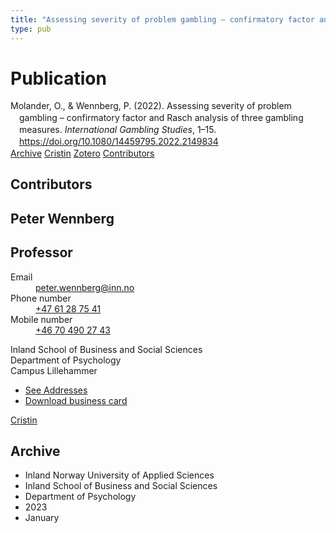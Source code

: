 ```yaml
---
title: "Assessing severity of problem gambling – confirmatory factor and Rasch analysis of three gambling measures"
type: pub
---
```

<h1>Publication</h1>
<article id="csl-bib-container-WT429DPU" class="csl-bib-container">
  <div class="csl-bib-body" style="line-height: 1.35; padding-left: 1em; text-indent:-1em;">
  <div class="csl-entry">Molander, O., &amp; Wennberg, P. (2022). Assessing severity of problem gambling &#x2013; confirmatory factor and Rasch analysis of three gambling measures. <i>International Gambling Studies</i>, 1&#x2013;15. <a href="https://doi.org/10.1080/14459795.2022.2149834">https://doi.org/10.1080/14459795.2022.2149834</a></div>
</div>
  <div class="csl-bib-buttons">
    <a href="#taxonomy-article-WT429DPU" class="csl-bib-button">Archive</a>
    <a href="https://app.cristin.no/results/show.jsf?id=2100282" alt="Cristin URL" class="csl-bib-button">Cristin</a>
    <a href="http://zotero.org/groups/5022929/items/WT429DPU" alt="Zotero URL" class="csl-bib-button">Zotero</a>
    <a href="#contributors-article-WT429DPU" class="csl-bib-button">Contributors</a>
  </div>
  <div id="csl-bib-meta-container-WT429DPU"></div>
</article>
<div id="csl-bib-meta-WT429DPU" class="csl-bib-meta">
  <article id="contributors-article-WT429DPU" class="contributors-article">
    <h1>Contributors</h1>
    <div class="personas">
<div class="vrtx-hinn-person-card">
<div class="photo">
<i class="lar la-user-circle missing-person"></i>
</div>
<div class="info">
<hgroup><h1>Peter Wennberg</h1>
<h2>Professor</h2>
</hgroup><dl>
<dt>Email</dt>
<dd>
<a href="mailto:peter.wennberg@inn.no">peter.wennberg@inn.no</a>
</dd>
<dt>Phone number</dt>
<dd><a href="tel:+4761287541">
+47 61 28 75 41
</a></dd>
<dt>Mobile number</dt>
<dd><a href="tel:+46704902743">
+46 70 490 27 43
</a></dd>
</dl>
<p>
Inland School of Business and Social Sciences<br>
Department of Psychology<br>
Campus Lillehammer
</p>
<ul class="vrtx-hinn-links">
<li><a href="https://www.inn.no/english/find-an-employee/peter-wennberg.html#vrtx-hinn-addresses">See Addresses</a></li>
<li><a href="https://www.inn.no/english/find-an-employee/peter-wennberg.html?vrtx=vcf">Download business card</a></li>
</ul>
</div>
</div>
<a href="https://app.cristin.no/persons/show.jsf?id=1497957" alt="Cristin URL" class="personas-cristin">Cristin</a>
</div>
  </article>
  <article id="taxonomy-article-WT429DPU" class="taxonomy-article">
    <h1>Archive</h1>
    <ul>
      <li>Inland Norway University of Applied Sciences</li>
      <li>Inland School of Business and Social Sciences</li>
      <li>Department of Psychology</li>
      <li>2023</li>
      <li>January</li>
    </ul>
  </article>
</div>
